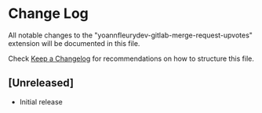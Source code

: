 # Change Log

All notable changes to the "yoannfleurydev-gitlab-merge-request-upvotes" extension will be documented in this file.

Check [Keep a Changelog](http://keepachangelog.com/) for recommendations on how to structure this file.

## [Unreleased]

- Initial release
